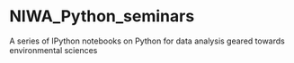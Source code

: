 NIWA_Python_seminars
====================

A series of IPython notebooks on Python for data analysis geared towards environmental sciences
